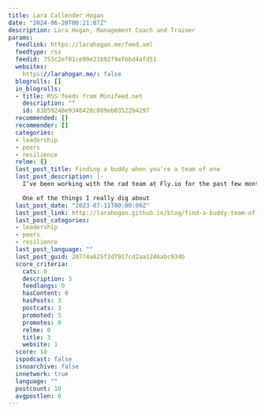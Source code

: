 ```yaml
---
title: Lara Callender Hogan
date: "2024-06-20T00:21:07Z"
description: Lara Hogan, Management Coach and Trainer
params:
  feedlink: https://larahogan.me/feed.xml
  feedtype: rss
  feedid: 753c2ef01ce99e21b92f9ef6bd4afd51
  websites:
    https://larahogan.me/: false
  blogrolls: []
  in_blogrolls:
  - title: RSS feeds from Minifeed.net
    description: ""
    id: 83b59248e9346428c889eb03522b4297
  recommended: []
  recommender: []
  categories:
  - leadership
  - peers
  - resilience
  relme: {}
  last_post_title: Finding a buddy when you’re a team of one
  last_post_description: |-
    I’ve been working with the rad team at Fly.io for the past few months as a fractional VPE, mainly focusing on management-y and culture stuff as the team grows.

    One of the things I really dig about
  last_post_date: "2023-07-11T00:00:00Z"
  last_post_link: http://larahogan.github.io/blog/find-a-buddy-team-of-one/
  last_post_categories:
  - leadership
  - peers
  - resilience
  last_post_language: ""
  last_post_guid: 20774a825f2d7917cd2aa1246abc934b
  score_criteria:
    cats: 0
    description: 3
    feedlangs: 0
    hasContent: 0
    hasPosts: 3
    postcats: 3
    promoted: 5
    promotes: 0
    relme: 0
    title: 3
    website: 1
  score: 18
  ispodcast: false
  isnoarchive: false
  innetwork: true
  language: ""
  postcount: 10
  avgpostlen: 0
---
```

